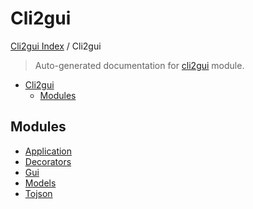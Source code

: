 # Cli2gui

[Cli2gui Index](../README.md#cli2gui-index) / Cli2gui

> Auto-generated documentation for [cli2gui](../../../cli2gui/__init__.py) module.

- [Cli2gui](#cli2gui)
  - [Modules](#modules)

## Modules

- [Application](application/index.md)
- [Decorators](./decorators.md)
- [Gui](gui/index.md)
- [Models](./models.md)
- [Tojson](tojson/index.md)